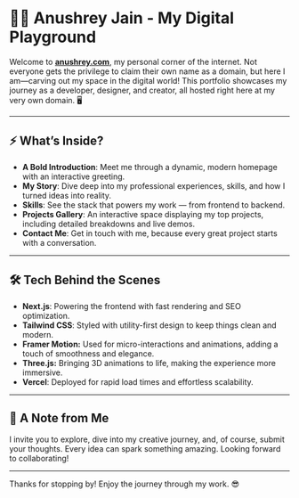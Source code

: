 # 👨‍💻 Anushrey Jain - My Digital Playground 

Welcome to [**anushrey.com**](https://anushrey.com), my personal corner of the internet. Not everyone gets the privilege to claim their own name as a domain, but here I am—carving out my space in the digital world! This portfolio showcases my journey as a developer, designer, and creator, all hosted right here at my very own domain. 🖥️

---

## ⚡ What’s Inside?

- **A Bold Introduction**: Meet me through a dynamic, modern homepage with an interactive greeting.
- **My Story**: Dive deep into my professional experiences, skills, and how I turned ideas into reality.
- **Skills**: See the stack that powers my work — from frontend to backend.
- **Projects Gallery**: An interactive space displaying my top projects, including detailed breakdowns and live demos.
- **Contact Me**: Get in touch with me, because every great project starts with a conversation.

---

## 🛠️ Tech Behind the Scenes

- **Next.js**: Powering the frontend with fast rendering and SEO optimization.
- **Tailwind CSS**: Styled with utility-first design to keep things clean and modern.
- **Framer Motion:** Used for micro-interactions and animations, adding a touch of smoothness and elegance.
- **Three.js:** Bringing 3D animations to life, making the experience more immersive.
- **Vercel**: Deployed for rapid load times and effortless scalability.

---

## 💬 A Note from Me

I invite you to explore, dive into my creative journey, and, of course, submit your thoughts. Every idea can spark something amazing. Looking forward to collaborating!

---

Thanks for stopping by! Enjoy the journey through my work. 😎
